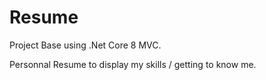 # Resume
 Project Base using .Net Core 8 MVC.
 
 Personnal Resume to display my skills / getting to know me.
